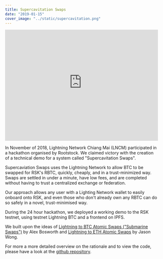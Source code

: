 ```yaml
---
title: Supercavitation Swaps
date: "2019-01-15"
cover_image: "../static/supercavitation.png"
---
```


<iframe width="100%" height="366" src="https://www.youtube-nocookie.com/embed/yqiRMy6mmms" frameborder="0" allow="accelerometer; autoplay; encrypted-media; gyroscope; picture-in-picture" allowfullscreen></iframe>

In November of 2018, Lightning Network Chiang Mai (LNCM) participated in a hackathon organised by Rootstock. We claimed victory with the creation of a technical demo for a system called "Supercavitation Swaps".

Supercaviation Swaps uses the Lightning Network to allow BTC to be swapped for RSK's RBTC, quickly, cheaply, and in a trust-minimized way.  Swaps are settled in under a minute, have low fees, and are completed without having to trust a centralized exchange or federation.

Our approach allows any user with a Lighting Network wallet to easily onboard onto RSK, and even those who don't already own any RBTC can do so safely in a novel, trust-minimised way.

During the 24 hour hackathon, we deployed a working demo to the RSK testnet, using testnet Lightning BTC and a frontend on IPFS. 

We built upon the ideas of [Lightning to BTC Atomic Swaps ("Submarine Swaps")](https://blockonomi.com/submarine-swaps/) by Alex Bosworth and [Lightning to ETH Atomic Swaps](https://blog.goodaudience.com/atomic-on-chain-eth-to-off-chain-btc-swap-3c959ab22e52) by Jason Wong.

For more a more detailed overview on the rationale and to view the code, please have a look at the [github repository](https://github.com/lncm/supercavitation-swaps).
